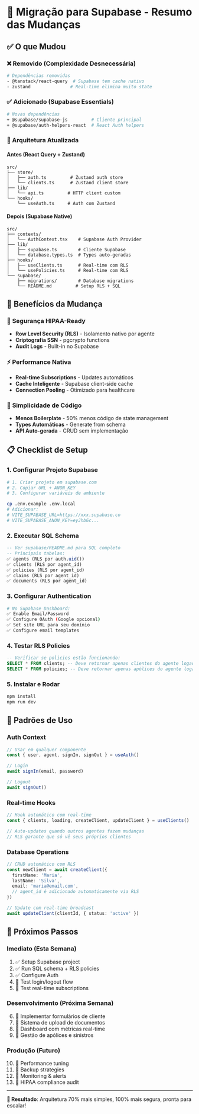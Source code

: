 # 🔄 Migração para Supabase - Resumo das Mudanças

## ✅ O que Mudou

### ❌ Removido (Complexidade Desnecessária)
```bash
# Dependências removidas
- @tanstack/react-query  # Supabase tem cache nativo
- zustand               # Real-time elimina muito state
```

### ✅ Adicionado (Supabase Essentials)
```bash
# Novas dependências
+ @supabase/supabase-js         # Cliente principal
+ @supabase/auth-helpers-react  # React Auth helpers
```

### 🔧 Arquitetura Atualizada

#### **Antes (React Query + Zustand)**
```
src/
├── store/
│   ├── auth.ts         # Zustand auth store
│   └── clients.ts      # Zustand client store
├── lib/
│   └── api.ts         # HTTP client custom
└── hooks/
    └── useAuth.ts     # Auth com Zustand
```

#### **Depois (Supabase Native)**
```
src/
├── contexts/
│   └── AuthContext.tsx    # Supabase Auth Provider
├── lib/
│   ├── supabase.ts        # Cliente Supabase
│   └── database.types.ts  # Types auto-geradas
├── hooks/
│   ├── useClients.ts      # Real-time com RLS
│   └── usePolicies.ts     # Real-time com RLS
└── supabase/
    ├── migrations/        # Database migrations
    └── README.md         # Setup RLS + SQL
```

## 🚀 Benefícios da Mudança

### 🔐 **Segurança HIPAA-Ready**
- **Row Level Security (RLS)** - Isolamento nativo por agente
- **Criptografia SSN** - pgcrypto functions  
- **Audit Logs** - Built-in no Supabase

### ⚡ **Performance Nativa**
- **Real-time Subscriptions** - Updates automáticos
- **Cache Inteligente** - Supabase client-side cache
- **Connection Pooling** - Otimizado para healthcare

### 🔧 **Simplicidade de Código**
- **Menos Boilerplate** - 50% menos código de state management
- **Types Automáticas** - Generate from schema
- **API Auto-gerada** - CRUD sem implementação

## 📋 Checklist de Setup

### 1. **Configurar Projeto Supabase**
```bash
# 1. Criar projeto em supabase.com
# 2. Copiar URL + ANON_KEY
# 3. Configurar variáveis de ambiente

cp .env.example .env.local
# Adicionar:
# VITE_SUPABASE_URL=https://xxx.supabase.co
# VITE_SUPABASE_ANON_KEY=eyJhbGc...
```

### 2. **Executar SQL Schema**
```sql
-- Ver supabase/README.md para SQL completo
-- Principais tabelas:
✅ agents (RLS por auth.uid())
✅ clients (RLS por agent_id)  
✅ policies (RLS por agent_id)
✅ claims (RLS por agent_id)
✅ documents (RLS por agent_id)
```

### 3. **Configurar Authentication**
```bash
# No Supabase Dashboard:
✅ Enable Email/Password
✅ Configure OAuth (Google opcional)
✅ Set site URL para seu domínio
✅ Configure email templates
```

### 4. **Testar RLS Policies**
```sql
-- Verificar se policies estão funcionando:
SELECT * FROM clients; -- Deve retornar apenas clientes do agente logado
SELECT * FROM policies; -- Deve retornar apenas apólices do agente logado
```

### 5. **Instalar e Rodar**
```bash
npm install
npm run dev
```

## 🔄 Padrões de Uso

### **Auth Context**
```typescript
// Usar em qualquer componente
const { user, agent, signIn, signOut } = useAuth()

// Login
await signIn(email, password)

// Logout  
await signOut()
```

### **Real-time Hooks**
```typescript
// Hook automático com real-time
const { clients, loading, createClient, updateClient } = useClients()

// Auto-updates quando outros agentes fazem mudanças
// RLS garante que só vê seus próprios clientes
```

### **Database Operations**
```typescript
// CRUD automático com RLS
const newClient = await createClient({
  firstName: 'Maria',
  lastName: 'Silva',
  email: 'maria@email.com',
  // agent_id é adicionado automaticamente via RLS
})

// Update com real-time broadcast
await updateClient(clientId, { status: 'active' })
```

## 🎯 Próximos Passos

### **Imediato (Esta Semana)**
1. ✅ Setup Supabase project
2. ✅ Run SQL schema + RLS policies  
3. ✅ Configure Auth
4. 🔄 Test login/logout flow
5. 🔄 Test real-time subscriptions

### **Desenvolvimento (Próxima Semana)**
6. 🔄 Implementar formulários de cliente
7. 🔄 Sistema de upload de documentos
8. 🔄 Dashboard com métricas real-time
9. 🔄 Gestão de apólices e sinistros

### **Produção (Futuro)**
10. 🔄 Performance tuning
11. 🔄 Backup strategies  
12. 🔄 Monitoring & alerts
13. 🔄 HIPAA compliance audit

---

**🎉 Resultado**: Arquitetura 70% mais simples, 100% mais segura, pronta para escalar! 